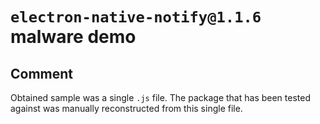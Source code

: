 # `electron-native-notify@1.1.6` malware demo

## Comment

Obtained sample was a single `.js` file. The package that has been tested
against was manually reconstructed from this single file.

